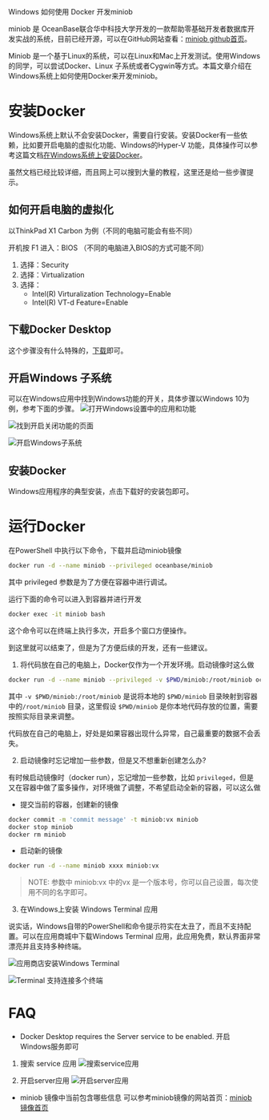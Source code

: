 Windows 如何使用 Docker 开发miniob

miniob 是 OceanBase联合华中科技大学开发的一款帮助零基础开发者数据库开发实战的系统，目前已经开源，可以在GitHub网站查看：[miniob github首页](https://github.com/oceanbase/miniob)。

Miniob 是一个基于Linux的系统，可以在Linux和Mac上开发测试。使用Windows的同学，可以尝试Docker、Linux 子系统或者Cygwin等方式。本篇文章介绍在Windows系统上如何使用Docker来开发miniob。

# 安装Docker

Windows系统上默认不会安装Docker，需要自行安装。安装Docker有一些依赖，比如要开启电脑的虚拟化功能、Windows的Hyper-V 功能，具体操作可以参考这篇文档[在Windows系统上安装Docker](https://docs.microsoft.com/zh-cn/virtualization/windowscontainers/quick-start/set-up-environment?tabs=Windows-10-and-11)。

虽然文档已经比较详细，而且网上可以搜到大量的教程，这里还是给一些步骤提示。

## 如何开启电脑的虚拟化

以ThinkPad X1 Carbon 为例（不同的电脑可能会有些不同）

开机按 F1 进入：BIOS （不同的电脑进入BIOS的方式可能不同）

1. 选择：Security
2. 选择：Virtualization
3. 选择： 
   - Intel(R) Virturalization Technology=Enable
   - Intel(R) VT-d Feature=Enable

## 下载Docker Desktop
这个步骤没有什么特殊的，[下载](https://docs.docker.com/desktop/install/windows-install/)即可。

## 开启Windows 子系统
可以在Windows应用中找到Windows功能的开关，具体步骤以Windows 10为例，参考下面的步骤。
![打开Windows设置中的应用和功能](images/windows-functions.png)

![找到开启关闭功能的页面](images/windows-enable-disable-functions.png)

![开启Windows子系统](images/windows-wsl.png)

## 安装Docker
Windows应用程序的典型安装，点击下载好的安装包即可。

# 运行Docker

在PowerShell 中执行以下命令，下载并启动miniob镜像

```bash
docker run -d --name miniob --privileged oceanbase/miniob
```
其中 privileged 参数是为了方便在容器中进行调试。

运行下面的命令可以进入到容器并进行开发

```bash
docker exec -it miniob bash
```
这个命令可以在终端上执行多次，开启多个窗口方便操作。

到这里就可以结束了，但是为了方便后续的开发，还有一些建议。

1. 将代码放在自己的电脑上，Docker仅作为一个开发环境。启动镜像时这么做

```bash
docker run -d --name miniob --privileged -v $PWD/miniob:/root/miniob oceanbase/miniob
```
其中 `-v $PWD/miniob:/root/miniob` 是说将本地的 `$PWD/miniob` 目录映射到容器中的`/root/miniob` 目录，这里假设  `$PWD/miniob` 是你本地代码存放的位置，需要按照实际目录来调整。

代码放在自己的电脑上，好处是如果容器出现什么异常，自己最重要的数据不会丢失。

2. 启动镜像时忘记增加一些参数，但是又不想重新创建怎么办?

有时候启动镜像时（docker run），忘记增加一些参数，比如 `privileged`，但是又在容器中做了蛮多操作，对环境做了调整，不希望启动全新的容器，可以这么做

- 提交当前的容器，创建新的镜像

```bash
docker commit -m 'commit message' -t miniob:vx miniob
docker stop miniob
docker rm miniob
```

- 启动新的镜像

```bash
docker run -d --name miniob xxxx miniob:vx
```

> NOTE: 参数中 miniob:vx 中的vx 是一个版本号，你可以自己设置，每次使用不同的名字即可。

3. 在Windows上安装 Windows Terminal 应用

说实话，Windows自带的PowerShell和命令提示符实在太丑了，而且不支持配置。可以在应用商城中下载Windows Terminal 应用，此应用免费，默认界面非常漂亮并且支持多种终端。

![应用商店安装Windows Terminal](images/windows-terminal.png)

![Terminal 支持连接多个终端](images/windows-terminal-mutli-shell.png)

# FAQ
- Docker Desktop requires the Server service to be enabled.
开启Windows服务即可
1. 搜索 service 应用
![搜索service应用](images/windows-search-service.png)

2. 开启server应用
![开启server应用](images/windows-enable-service.png)

- miniob 镜像中当前包含哪些信息
可以参考miniob镜像的网站首页：[miniob 镜像首页](https://hub.docker.com/r/oceanbase/miniob)

